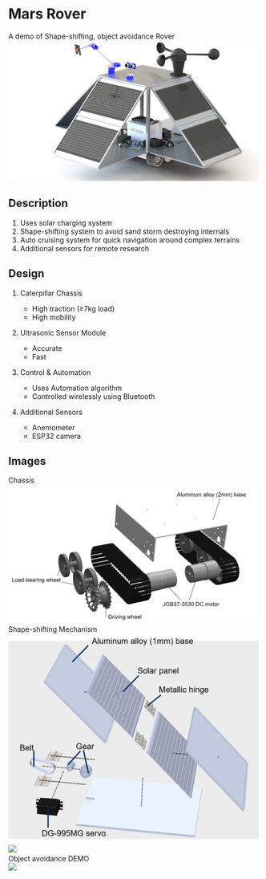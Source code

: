 # Mars Rover

A demo of Shape-shifting, object avoidance Rover
<br>
<img src="https://github.com/noelleon2001/mars-rover/blob/main/rover.png?raw=true" width="500">

## Description
1. Uses solar charging system
2. Shape-shifting system to avoid sand storm destroying internals
3. Auto cruising system for quick navigation around complex terrains
4. Additional sensors for remote research

## Design

1. Caterpillar Chassis
   * High traction (≥7kg load)
   * High mobility 

1. Ultrasonic Sensor Module
   * Accurate
   * Fast
1. Control & Automation
   * Uses Automation algorithm 
   * Controlled wirelessly using Bluetooth
1. Additional Sensors
   * Anemometer
   * ESP32 camera

## Images

Chassis
<br>
<img src="https://github.com/noelleon2001/mars-rover/blob/main/chassis.png?raw=true" width="500">
<br>
Shape-shifting Mechanism
<br>
<img src="https://github.com/noelleon2001/mars-rover/blob/main/sides.png?raw=true" width="500">
<br>
<img src="https://github.com/noelleon2001/mars-rover/blob/main/shape-shifting.gif?raw=true" width="500">
<br>
Object avoidance DEMO
<br>
<img src="https://github.com/noelleon2001/mars-rover/blob/main/object-avoidance.gif?raw=true" width="500">
